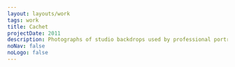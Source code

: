 ```yaml
---
layout: layouts/work
tags: work
title: Cachet
projectDate: 2011
description: Photographs of studio backdrops used by professional portrait photographers. These backdrops are designed to be unobtrusive and yet give an air of painterly authority to photographic portraits. The title Cachet in English means stamp or authority and in French is used to describe the ambiance of a picture created by its setting. Here these aspects of portraiture have become the subject, giving us empty portraits. The often distressed surface of the backdrops competes with their vagueness and provides an index of their past use.
noNav: false
noLogo: false
---
```

